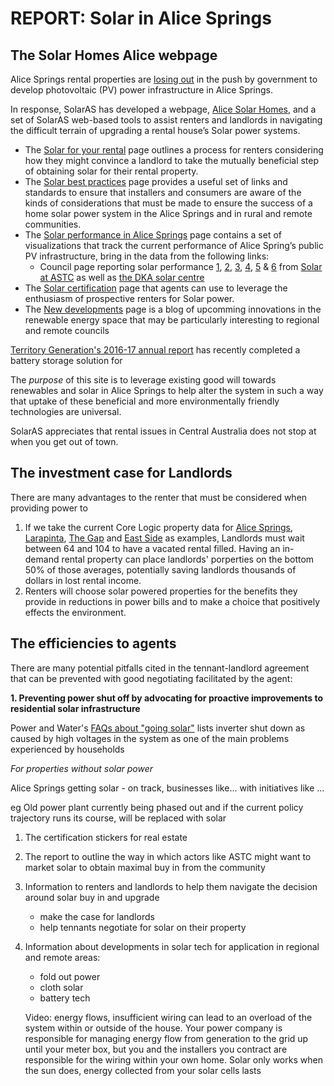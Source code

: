 # REPORT: Solar in Alice Springs

## The Solar Homes Alice webpage

Alice Springs rental properties are [losing out](http://www.abc.net.au/news/science/2018-02-18/how-can-renters-get-solar-panels/9409098) in the push by government to develop photovoltaic (PV) power infrastructure in Alice Springs. 

In response, SolarAS has developed a webpage, [Alice Solar Homes](), and a set of SolarAS web-based tools to assist renters and landlords in navigating the difficult terrain of upgrading a rental house’s Solar power systems.

- The [Solar for your rental]() page outlines a process for renters considering how they might convince a landlord to take the mutually beneficial step of obtaining solar for their rental property.
- The [Solar best practices]() page provides a useful set of links and standards to ensure that installers and consumers are aware of the kinds of considerations that must be made to ensure the success of a home solar power system in the Alice Springs and in rural and remote communities.
- The [Solar performance in Alice Springs]() page contains a set of visualizations that track the current performance of Alice Spring’s public PV infrastructure, bring in the data from the following links:
    - Council page reporting solar performance [1](https://www.sunnyportal.com/Templates/PublicPage.aspx?page=ca218db4-b305-4138-8073-b9f660eeb064), [2](https://www.sunnyportal.com/Templates/PublicPage.aspx?page=cc8d784d-a31f-404b-aff0-68ab19d6e6df), [3](https://www.sunnyportal.com/Templates/PublicPage.aspx?page=d41ab8eb-6e3b-4a50-849d-bea786556fe3), [4](https://www.sunnyportal.com/Templates/PublicPage.aspx?page=6883b873-18aa-47f8-8820-022e4b336b73), [5](https://www.sunnyportal.com/Templates/PublicPage.aspx?page=52bc9793-258f-44b7-98f0-78662c4b0031) & [6](https://www.sunnyportal.com/Templates/PublicPage.aspx?page=d8eb700f-830e-44fd-9563-d6f943756834) from [Solar at ASTC](http://www.alicesprings.nt.gov.au/council/solar-energy-council) as well as [the DKA solar centre](http://dkasolarcentre.com.au/locations/alice-springs/graphs)
- The [Solar certification]() page that agents can use to leverage the enthusiasm of prospective renters for Solar power. 
- The [New developments]() page is a blog of upcomming innovations in the renewable energy space that may be particularly interesting to regional and remote councils 

[Territory Generation's 2016-17 annual report](http://territorygeneration.com.au/wp-content/uploads/2017/10/TerritoryGeneration_AnnualReport_2017_web.pdf) has recently completed a battery storage solution for 

The *purpose* of this site is to leverage existing good will towards renewables and solar in Alice Springs to help alter the system in such a way that uptake of these beneficial and more environmentally friendly technologies are universal. 

SolarAS appreciates that rental issues in Central Australia does not stop at when you get out of town.

## The investment case for Landlords

There are many advantages to the renter that must be considered when providing power to 

1. If we take the current Core Logic property data for [Alice Springs](https://www.yourinvestmentpropertymag.com.au/top-suburbs/nt-0870-alice-springs.aspx), [Larapinta](https://www.yourinvestmentpropertymag.com.au/top-suburbs/nt-0870-larapinta.aspx), [The Gap](https://www.yourinvestmentpropertymag.com.au/top-suburbs/nt-0870-the-gap.aspx) and [East Side](https://www.yourinvestmentpropertymag.com.au/top-suburbs/nt-0870-east-side.aspx) as examples, Landlords must wait between 64 and 104 to have a vacated rental filled. Having an in-demand rental property can place landlords' porperties on the bottom 50% of those averages, potentially saving landlords thousands of dollars in lost rental income. 
2. Renters will choose solar powered properties for the benefits they provide in reductions in power bills and to make a choice that positively effects the environment. 

## The efficiencies to agents

There are many potential pitfalls cited in the tennant-landlord agreement that can be prevented with good negotiating facilitated by the agent:

**1. Preventing power shut off by advocating for proactive improvements to residential solar infrastructure**

Power and Water's [FAQs about "going solar"](https://www.powerwater.com.au/sustainability_and_environment/photovoltaic_pv_solar_systems/going_solar_faqs)
lists inverter shut down as caused by high voltages in the system as one of the main problems experienced by households 

*For properties without solar power* 


Alice Springs getting solar - on track, businesses like... with initiatives like ... 

eg
Old power plant currently being phased out and if the current policy trajectory runs its course, will be replaced with solar


1. The certification stickers for real estate
2. The report to outline the way in which actors like ASTC might want to market solar to obtain maximal buy in from the community
3. Information to renters and landlords to help them navigate the decision around solar buy in and upgrade
    - make the case for landlords
    - help tennants negotiate for solar on their property
4. Information about developments in solar tech for application in regional and remote areas:
    - fold out power
    - cloth solar
    - battery tech

    Video: energy flows, insufficient wiring can lead to an overload of the system within or outside of the house. Your power company is responsible for managing energy flow from generation to the grid up until your meter box, but you and the installers you contract are responsible for the wiring within your own home.
    Solar only works when the sun does, energy collected from your solar cells lasts
